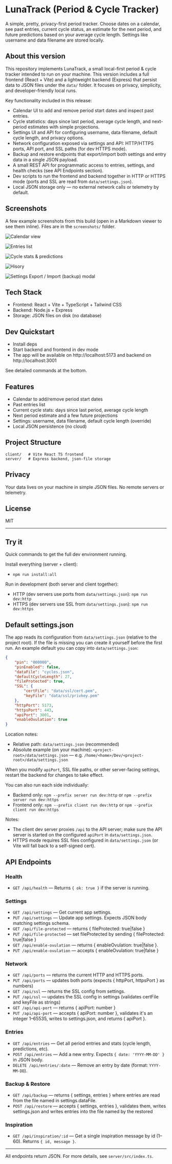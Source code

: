 # LunaTrack (Period & Cycle Tracker)

A simple, pretty, privacy-first period tracker. Choose dates on a calendar, see past entries, current cycle status, an estimate for the next period, and future predictions based on your average cycle length. Settings like username and data filename are stored locally.

About this version
------------------
This repository implements LunaTrack, a small local-first period & cycle tracker intended to run on your machine. This version includes a full frontend (React + Vite) and a lightweight backend (Express) that persist data to JSON files under the `data/` folder. It focuses on privacy, simplicity, and developer-friendly local runs.

Key functionality included in this release:
- Calendar UI to add and remove period start dates and inspect past entries.
- Cycle statistics: days since last period, average cycle length, and next-period estimates with simple projections.
- Settings UI and API for configuring username, data filename, default cycle length, and privacy options.
- Network configuration exposed via settings and API: HTTP/HTTPS ports, API port, and SSL paths (for dev HTTPS mode).
- Backup and restore endpoints that export/import both settings and entry data in a single JSON payload.
- A small REST API for programmatic access to entries, settings, and health checks (see API Endpoints section).
- Dev scripts to run the frontend and backend together in HTTP or HTTPS mode (ports and SSL are read from `data/settings.json`).
- Local JSON storage only — no external network calls or telemetry by default.

## Screenshots
A few example screenshots from this build (open in a Markdown viewer to see them inline). Files are in the `screenshots/` folder.

![Calendar view](screenshots/001.png)

![Entries list](screenshots/002.png)

![Cycle stats & predictions](screenshots/003.png)

![Hisory](screenshots/004.png)

![Settings Export / Import (backup) modal](screenshots/005.png)

## Tech Stack
- Frontend: React + Vite + TypeScript + Tailwind CSS
- Backend: Node.js + Express
- Storage: JSON files on disk (no database)

## Dev Quickstart
- Install deps
- Start backend and frontend in dev mode
- The app will be available on http://localhost:5173 and backend on http://localhost:3001

See detailed commands at the bottom.

## Features
- Calendar to add/remove period start dates
- Past entries list
- Current cycle stats: days since last period, average cycle length
- Next period estimate and a few future projections
- Settings: username, data filename, default cycle length (override)
- Local JSON persistence (no cloud)

## Project Structure
```
client/   # Vite React TS frontend
server/   # Express backend, json-file storage
```

## Privacy
Your data lives on your machine in simple JSON files. No remote servers or telemetry.

## License
MIT

---

## Try it
Quick commands to get the full dev environment running.

Install everything (server + client):
- `npm run install:all`

Run in development (both server and client together):
- HTTP (dev servers use ports from `data/settings.json`): `npm run dev:http`
- HTTPS (dev servers use SSL from `data/settings.json`): `npm run dev:https`

Default settings.json
----------------------
The app reads its configuration from `data/settings.json` (relative to the project root). If the file is missing you can create it yourself before the first run. An example default you can copy into `data/settings.json`:

```json
{
	"pin": "000000",
	"pinEnabled": false,
	"dataFile": "cycles.json",
	"defaultCycleLength": 27,
	"fileProtected": true,
	"SSL": {
		"certFile": "data/ssl/cert.pem",
		"keyFile": "data/ssl/privkey.pem"
	},
	"httpPort": 5173,
	"httpsPort": 443,
	"apiPort": 3001,
	"enableOvulation": true
}
```

Location notes:
- Relative path: `data/settings.json` (recommended)
- Absolute example (on your machine): `<project-root>/data/settings.json` — e.g. `/home/<home>/Dev/<project-root>/data/settings.json`

When you modify `apiPort`, SSL file paths, or other server-facing settings, restart the backend for changes to take effect.

You can also run each side individually:
- Backend only: `npm --prefix server run dev:http` or `npm --prefix server run dev:https`
- Frontend only: `npm --prefix client run dev:http` or `npm --prefix client run dev:https`

Notes:
- The client dev server proxies `/api` to the API server; make sure the API server is started on the configured `apiPort` in `data/settings.json`.
- HTTPS mode requires SSL files configured in `data/settings.json` (or Vite will fall back to a self-signed cert).

## API Endpoints

### Health
- `GET /api/health` — Returns `{ ok: true }` if the server is running.

### Settings
- `GET /api/settings` — Get current app settings.
- `PUT /api/settings` — Update app settings. Expects JSON body matching settings schema.
- `GET /api/file-protected` — returns { fileProtected: true|false }
- `PUT /api/file-protected` — set fileProtected by sending { fileProtected: true|false }
- `GET /api/enable-ovulation` — returns { enableOvulation: true|false }.
- `PUT /api/enable-ovulation` — accepts { enableOvulation: true|false }

### Network
- `GET /api/ports` — returns the current HTTP and HTTPS ports.
- `PUT /api/ports` — updates both ports (expects { httpPort, httpsPort } as numbers)
- `GET /api/ssl` — returns the SSL config from settings.
- `PUT /api/ssl` — updates the SSL config in settings (validates certFile and keyFile as strings)
- `GET /api/api-port` — returns { apiPort: number }
- `PUT /api/api-port` — accepts { apiPort: number }, validates it's an integer 1–65535, writes to settings.json, and returns { apiPort }.

### Entries
- `GET /api/entries` — Get all period entries and stats (cycle length, predictions, etc).
- `POST /api/entries` — Add a new entry. Expects `{ date: 'YYYY-MM-DD' }` in JSON body.
- `DELETE /api/entries/:date` — Remove an entry by date (format: `YYYY-MM-DD`).


### Backup & Restore
- `GET /api/backup` — returns { settings, entries } where entries are read from the file named in settings.dataFile.
- `POST /api/restore` — accepts { settings, entries }, validates them, writes settings.json and writes entries into the file named by the restored

### Inspiration
- `GET /api/inspiration/:id` — Get a single inspiration message by id (1–60). Returns `{ id, message }`.

---
All endpoints return JSON. For more details, see `server/src/index.ts`.


